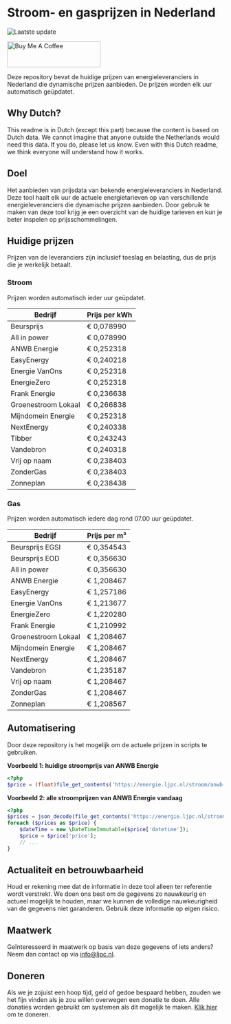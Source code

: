 # Stroom- en gasprijzen in Nederland

![Laatste update](https://img.shields.io/badge/laatste%20update-2025--04--05%2022%3A00%20CET-brightgreen)

<a href="https://www.buymeacoffee.com/Lars-" target="_blank"><img src="https://cdn.buymeacoffee.com/buttons/v2/default-orange.png" alt="Buy Me A Coffee" height="60" style="height: 60px !important;width: 217px !important;" ></a>

Deze repository bevat de huidige prijzen van energieleveranciers in Nederland die dynamische prijzen aanbieden. De prijzen worden elk uur automatisch geüpdatet.

## Why Dutch?

This readme is in Dutch (except this part) because the content is based on Dutch data. We cannot imagine that anyone outside the Netherlands would need this data. If you do, please let us know. Even with this Dutch readme, we think
everyone will understand how it works.

## Doel

Het aanbieden van prijsdata van bekende energieleveranciers in Nederland. Deze tool haalt elk uur de actuele energietarieven op van verschillende energieleveranciers die dynamische prijzen aanbieden. Door gebruik te maken van deze tool
krijg je een overzicht van de huidige tarieven en kun je beter inspelen op prijsschommelingen.

## Huidige prijzen

Prijzen van de leveranciers zijn inclusief toeslag en belasting, dus de prijs die je werkelijk betaalt.

### Stroom

Prijzen worden automatisch ieder uur geüpdatet.

 Bedrijf | Prijs per kWh 
---------|---------------
Beursprijs | € 0,078990
All in power | € 0,078990
ANWB Energie | € 0,252318
EasyEnergy | € 0,240218
Energie VanOns | € 0,252318
EnergieZero | € 0,252318
Frank Energie | € 0,236638
Groenestroom Lokaal | € 0,266838
Mijndomein Energie | € 0,252318
NextEnergy | € 0,240338
Tibber | € 0,243243
Vandebron | € 0,240318
Vrij op naam | € 0,238403
ZonderGas | € 0,238403
Zonneplan | € 0,238438


### Gas

Prijzen worden automatisch iedere dag rond 07.00 uur geüpdatet.

 Bedrijf | Prijs per m³ 
---------|--------------
Beursprijs EGSI | € 0,354543
Beursprijs EOD | € 0,356630
All in power | € 0,356630
ANWB Energie | € 1,208467
EasyEnergy | € 1,257186
Energie VanOns | € 1,213677
EnergieZero | € 1,220280
Frank Energie | € 1,210992
Groenestroom Lokaal | € 1,208467
Mijndomein Energie | € 1,208467
NextEnergy | € 1,208467
Vandebron | € 1,235187
Vrij op naam | € 1,208467
ZonderGas | € 1,208467
Zonneplan | € 1,208567


## Automatisering

Door deze repository is het mogelijk om de actuele prijzen in scripts te gebruiken.

**Voorbeeld 1: huidige stroomprijs van ANWB Energie**

```php
<?php
$price = (float)file_get_contents('https://energie.ljpc.nl/stroom/anwb-energie-nu.txt');

```

**Voorbeeld 2: alle stroomprijzen van ANWB Energie vandaag**

```php
<?php
$prices = json_decode(file_get_contents('https://energie.ljpc.nl/stroom/all-in-power-vandaag.json'),true);
foreach ($prices as $price) {
    $dateTime = new \DateTimeImmutable($price['datetime']);
    $price = $price['price'];
    // ...
}
```

## Actualiteit en betrouwbaarheid

Houd er rekening mee dat de informatie in deze tool alleen ter referentie wordt verstrekt. We doen ons best om de gegevens zo nauwkeurig en actueel mogelijk te houden, maar we kunnen de volledige nauwkeurigheid van de gegevens niet
garanderen. Gebruik deze informatie op eigen risico.

## Maatwerk

Geïnteresseerd in maatwerk op basis van deze gegevens of iets anders? Neem dan contact op
via [info@ljpc.nl](mailto:info@ljpc.nl?subject=Energie%20prijzen).

## Doneren

Als we je zojuist een hoop tijd, geld of gedoe bespaard hebben, zouden we het fijn vinden als je zou willen overwegen een
donatie te doen. Alle donaties worden gebruikt om systemen als dit mogelijk te
maken. [Klik hier](https://www.buymeacoffee.com/Lars-) om te doneren.
